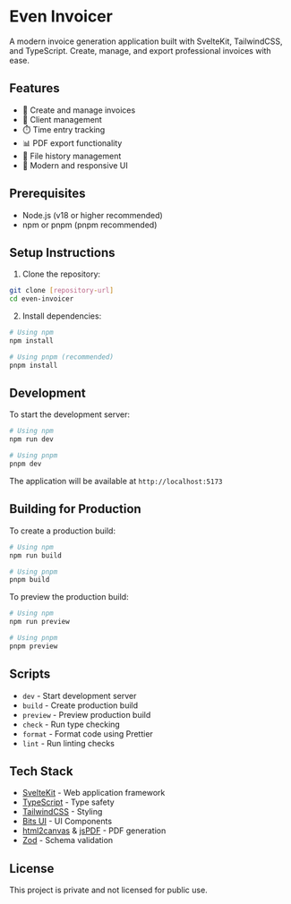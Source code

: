 # Even Invoicer

A modern invoice generation application built with SvelteKit, TailwindCSS, and TypeScript. Create, manage, and export professional invoices with ease.

## Features

- 📝 Create and manage invoices
- 👥 Client management
- ⏱️ Time entry tracking
- 📊 PDF export functionality
- 📁 File history management
- 🎨 Modern and responsive UI

## Prerequisites

- Node.js (v18 or higher recommended)
- npm or pnpm (pnpm recommended)

## Setup Instructions

1. Clone the repository:

```bash
git clone [repository-url]
cd even-invoicer
```

2. Install dependencies:

```bash
# Using npm
npm install

# Using pnpm (recommended)
pnpm install
```

## Development

To start the development server:

```bash
# Using npm
npm run dev

# Using pnpm
pnpm dev
```

The application will be available at `http://localhost:5173`

## Building for Production

To create a production build:

```bash
# Using npm
npm run build

# Using pnpm
pnpm build
```

To preview the production build:

```bash
# Using npm
npm run preview

# Using pnpm
pnpm preview
```

## Scripts

- `dev` - Start development server
- `build` - Create production build
- `preview` - Preview production build
- `check` - Run type checking
- `format` - Format code using Prettier
- `lint` - Run linting checks

## Tech Stack

- [SvelteKit](https://kit.svelte.dev/) - Web application framework
- [TypeScript](https://www.typescriptlang.org/) - Type safety
- [TailwindCSS](https://tailwindcss.com/) - Styling
- [Bits UI](https://www.bits-ui.com/) - UI Components
- [html2canvas](https://html2canvas.hertzen.com/) & [jsPDF](https://rawgit.com/MrRio/jsPDF/master/docs/) - PDF generation
- [Zod](https://zod.dev/) - Schema validation

## License

This project is private and not licensed for public use.
